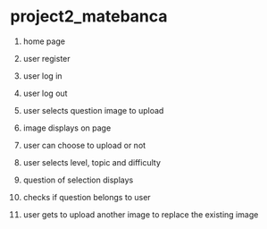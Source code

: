 # project2_matebanca

1. home page
2. user register
3. user log in
4. user log out

5. user selects question image to upload
6. image displays on page
7. user can choose to upload or not

8. user selects level, topic and difficulty
9. question of selection displays

10. checks if question belongs to user
11. user gets to upload another image to replace the existing image